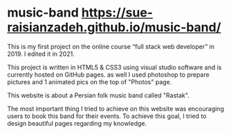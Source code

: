 # music-band https://sue-raisianzadeh.github.io/music-band/


This is my first project on the online course “full stack web developer” in 2019. I edited it in 2021. 

This project is written in HTML5 & CSS3 using visual studio software and is currently hosted on GitHub pages.
as well I used photoshop to prepare pictures and 1 animated pics on the top of "Photos" page.

 This website is about a Persian folk music band called "Rastak".

The most important thing I tried to achieve on this website was encouraging users to book this band for their events.
To achieve this goal, I tried to design beautiful pages regarding my knowledge.
